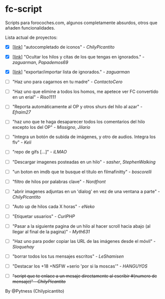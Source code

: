 # fc-script

Scripts para forocoches.com, algunos completamente absurdos, otros que añaden funcionalidades.


Lista actual de proyectos:

- [x] [[link]][iconAutocomplete link] "autocompletado de iconos" - *ChilyPicantito*

- [x] [[link]][deleteIgnoredUsersPosts link] "Ocultar los hilos y citas de los que tengas en ignorados." - *zaguarman*, *Papademos69*

- [x] [[link]][exportIgnoredUserList link] "exportar/importar lista de ignorados." - *zaguarman*

- [ ] "Haz uno para cagarnos en tu madre" - *ContactoCero*

- [ ] "Haz uno que elimine a todos los homos, me apetece ver FC convertido en un erial" - *Riso1111*

- [ ] "Reporta automáticamente al OP y otros shurs del hilo al azar" - *Efraim27*

- [ ] "haz uno que te haga desaparecer todos los comentarios del hilo excepto los del OP" - *Missigno*, *Jilario*

- [ ] "Integra un botón de subida de imágenes, y otro de audios. Integra los flv" - *Keli*

- [ ] "repo de gifs [...]" - *iLMAO*

- [ ] "Descargar imagenes posteadas en un hilo" - *sasher*, *StephenWalking*

- [ ] "un boton en imdb que te busque el título en filmafinitty" - *boscorelli*

- [ ] "filtro de hilos por palabras clave" - *Nordfront*

- [ ] "abrir imagenes adjuntas en un 'dialog' en vez de una ventana a parte" - *ChilyPicantito*

- [ ] "Auto up de hilos cada X horas" - *eNeko*

- [ ] "Etiquetar usuarios" - *CurlPHP*

- [ ] "Pasar a la siguiente pagina de un hilo al hacer scroll hacia abajo (al llegar al final de la pagina)" - *Myth631*

- [ ] "Haz uno para poder copiar las URL de las imágenes desde el móvil" - *Sloquehay*

- [ ] "borrar todos los tus mensajes escritos" - *LeShamisen*

- [ ] "Destacar los +18 +NSFW +serio 'por si la moscas'" - *HANGUYOS*

- [ ] ~~"script que te enlace a un mesaje directamente al escribir #(numero de mensaje)" - *ChilyPicantito*~~


[deleteIgnoredUsersPosts link]: https://github.com/Pytness/fc-script/tree/master/src/deleteIgnoredUsersPosts
[exportIgnoredUserList link]: https://github.com/Pytness/fc-script/tree/master/src/exportIgnoredUserList
[iconAutocomplete link]: https://github.com/Pytness/fc-script/tree/master/src/iconAutocomplete


By @Pytness (Chilypicantito)

